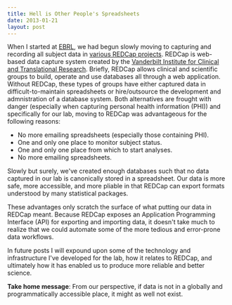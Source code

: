 ```yaml
---
title: Hell is Other People's Spreadsheets
date: 2013-01-21
layout: post
---
```


When I started at [EBRL](http://kc.vanderbilt.edu/educationandbrainlab/ "Education and Brain Research Lab"), we had begun slowly moving to capturing and recording all subject data in [various REDCap projects](http://project-redcap.org "Project REDCap"). REDCap is web-based data capture system created by the [Vanderbilt Institute for Clinical and Translational Research](https://victr.vanderbilt.edu/pub/ "VICTR"). Briefly, REDCap allows clinical and scientific groups to build, operate and use databases all through a web application. Without REDCap, these types of groups have either captured data in difficult-to-maintain spreadsheets or hire/outsource the development and admnistration of a database system. Both alternatives are frought with danger (especially when capturing personal health information (PHI)) and specifically for our lab, moving to REDCap was advantageous for the following reasons:

- No more emailing spreadsheets (especially those containing PHI).
- One and only one place to monitor subject status.
- One and only one place from which to start analyses.
- No more emailing spreadsheets.

Slowly but surely, we've created enough databases such that no data captured in our lab is canonically stored in a spreadsheet. Our data is more safe, more accessible, and more pliable in that REDCap can export formats understood by many statistical packages.

These advantages only scratch the surface of what putting our data in REDCap meant. Because REDCap exposes an Application Programming Interface (API) for exporting and importing data, it doesn't take much to realize that we could automate some of the more tedious and error-prone data workflows.

In future posts I will expound upon some of the technology and infrastructure I've developed for the lab, how it relates to REDCap, and ultimately how it has enabled us to produce more reliable and better science.

**Take home message**: From our perspective, if data is not in a globally and programmatically accessible place, it might as well not exist.